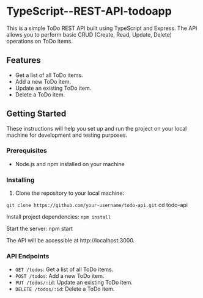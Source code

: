 # TypeScript--REST-API-todoapp
This is a simple ToDo REST API built using TypeScript and Express. 
The API allows you to perform basic CRUD (Create, Read, Update, Delete) operations on ToDo items.

## Features

- Get a list of all ToDo items.
- Add a new ToDo item.
- Update an existing ToDo item.
- Delete a ToDo item.

## Getting Started

These instructions will help you set up and run the project on your local machine for development and testing purposes.

### Prerequisites

- Node.js and npm installed on your machine

### Installing

1. Clone the repository to your local machine:

`git clone https://github.com/your-username/todo-api.git`
cd todo-api

Install project dependencies:
`npm install`

Start the server:
npm start

The API will be accessible at http://localhost:3000.

### API Endpoints

- `GET /todos`: Get a list of all ToDo items.
- `POST /todos`: Add a new ToDo item.
- `PUT /todos/:id`: Update an existing ToDo item.
- `DELETE /todos/:id`: Delete a ToDo item.
